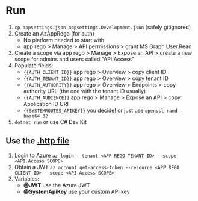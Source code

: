 # Run
1. `cp appsettings.json appsettings.Development.json` (safely gitignored)
2. Create an AzAppRego (for auth)
   - No platform needed to start with
   - app rego > Manage > API permissions > grant MS Graph User.Read
3. Create a scope via app rego > Manage > Expose an API > create a new scope for admins and users called "API.Access"
4. Populate fields:
   - `{{AUTH_CLIENT_ID}}` app rego > Overview > copy client ID
   - `{{AUTH_TENANT_ID}}` app rego > Overview > copy tenant ID
   - `{{AUTH_AUTHORITY}}` app rego > Overview > Endpoints > copy authority URL (the one with the tenant ID usually)
   - `{{AUTH_AUDIENCE}}` app rego > Manage > Expose an API > copy Application ID URI
   - `{{SYSTEMROUTES_APIKEY}}` you decide! or just use `openssl rand -base64 32`
5. `dotnet run` or use C# Dev Kit

## Use the [.http file](./MrJobs.WebApi.http)
1. Login to Azure `az login --tenant <APP REGO TENANT ID> --scope <API.Access SCOPE>`
2. Obtain a JWT `az account get-access-token --resource <APP REGO CLIENT ID> --scope <API.Access SCOPE>`
3. Variables:
   - **@JWT** use the Azure JWT
   - **@SystemApiKey** use your custom API key
